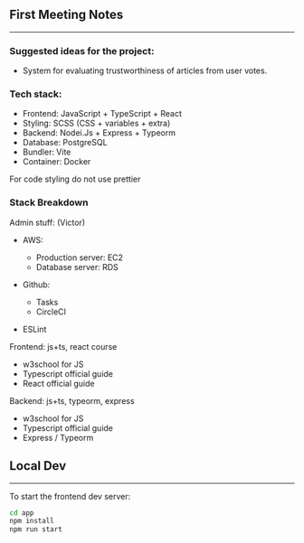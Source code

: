 ## First Meeting Notes
--- 

### Suggested ideas for the project:

- System for evaluating trustworthiness of articles from user votes.

### Tech stack:

- Frontend: JavaScript + TypeScript + React
- Styling: SCSS (CSS + variables + extra)
- Backend: Nodei.Js + Express + Typeorm
- Database: PostgreSQL
- Bundler: Vite
- Container: Docker

For code styling do not use prettier

### Stack Breakdown

Admin stuff: (Victor)
- AWS:
	- Production server: EC2
	- Database server: RDS

- Github:
	- Tasks
	- CircleCI

- ESLint

Frontend: js+ts, react course
- w3school for JS            
- Typescript official guide  
- React official guide       

Backend: js+ts, typeorm, express
- w3school for JS            
- Typescript official guide  
- Express / Typeorm          



## Local Dev
---
To start the frontend dev server:

```bash
cd app
npm install
npm run start
```

